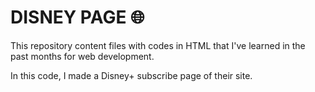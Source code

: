 # DISNEY PAGE 🌐

This repository content files with codes in HTML that I've learned in the past months for web development.<br>

In this code, I made a Disney+ subscribe page of their site.
